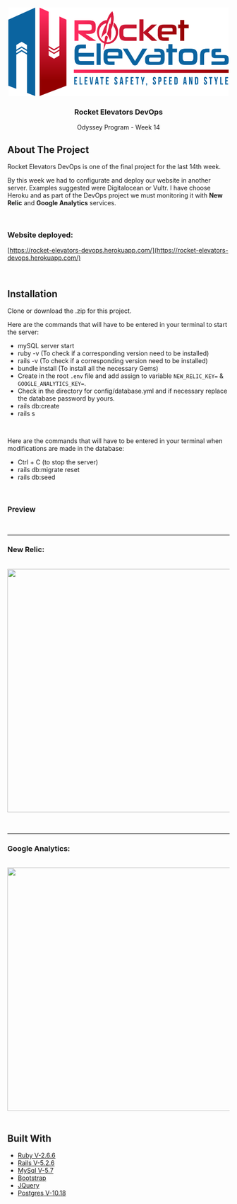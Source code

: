 <!-- PROJECT LOGO -->
<br />
<p align="center">
  <a href="R2.png">
    <img src="./app/assets/images/_rocket/R2.png" alt="Logo" width="500" height="200">
  </a>

  <h3 align="center">Rocket Elevators DevOps
</h3>
  
  <p align="center">
    Odyssey Program - Week 14 
  </p>
</p>



<!-- ABOUT THE PROJECT -->
## About The Project

Rocket Elevators DevOps is one of the final project for the last 14th week.

By this week we had to configurate and deploy our website in another server. Examples suggested were Digitalocean or Vultr. I have choose Heroku
and as part of the DevOps project we must monitoring it with **New Relic** and **Google Analytics** services.

<br>

### Website deployed:
[https://rocket-elevators-devops.herokuapp.com/](https://rocket-elevators-devops.herokuapp.com/)


<br>

## Installation

Clone or download the .zip for this project. 

Here are the commands that will have to be entered in your terminal to start the server:
- mySQL server start
- ruby -v (To check if a corresponding version need to be installed)
- rails -v (To check if a corresponding version need to be installed)
- bundle install (To install all the necessary Gems)
- Create in the root `.env` file and add assign to variable `NEW_RELIC_KEY=` & `GOOGLE_ANALYTICS_KEY=`.
- Check in the directory for config/database.yml and if necessary replace the database password by yours.
- rails db:create
- rails s

<br>

Here are the commands that will have to be entered in your terminal when modifications are made in the database:
- Ctrl + C (to stop the server)
- rails db:migrate reset
- rails db:seed

<br>

### Preview
<br><hr>
### New Relic:
<br>

<img src="gifs/new-relic-1.gif" width="1050" height="550"/>

<br><hr>
### Google Analytics:
<br>
<img src="gifs/google-analytics-2.gif" width="1050" height="550"/>

<br>


<br>

## Built With

* [Ruby V-2.6.6](https://www.ruby-lang.org/en/)
* [Rails V-5.2.6](https://guides.rubyonrails.org/)
* [MySql V-5.7](https://dev.mysql.com/)
* [Bootstrap](https://getbootstrap.com)
* [JQuery](https://jquery.com)
* [Postgres V-10.18](https://www.postgresql.org/docs/10/release-10-18.html)


<br>